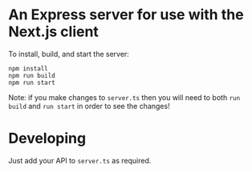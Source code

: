 # An Express server for use with the Next.js client

To install, build, and start the server:

	npm install
	npm run build
	npm run start

Note: if you make changes to `server.ts` then you will need to both `run build` and
`run start` in order to see the changes!

# Developing

Just add your API to `server.ts` as required.
